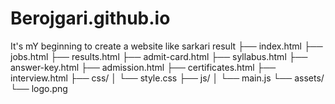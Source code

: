 # Berojgari.github.io
It's mY beginning to create a website like sarkari result 
├── index.html
├── jobs.html
├── results.html
├── admit-card.html
├── syllabus.html
├── answer-key.html
├── admission.html
├── certificates.html
├── interview.html
├── css/
│   └── style.css
├── js/
│   └── main.js
└── assets/
    └── logo.png
